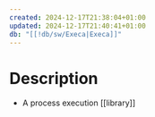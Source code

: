 ```yaml
---
created: 2024-12-17T21:38:04+01:00
updated: 2024-12-17T21:40:41+01:00
db: "[[!db/sw/Execa|Execa]]"
---
```

# Description
- A process execution [[library]]